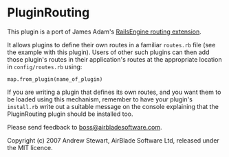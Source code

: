 PluginRouting
=============

This plugin is a port of James Adam's [RailsEngine routing extension][1].

It allows plugins to define their own routes in a familiar `routes.rb` file (see the example with this plugin).  Users of other such plugins can then add those plugin's routes in their application's routes at the appropriate location in `config/routes.rb` using:

    map.from_plugin(name_of_plugin)

If you are writing a plugin that defines its own routes, and you want them to be loaded using this mechanism, remember to have your plugin's `install.rb` write out a suitable message on the console explaining that the PluginRouting plugin should be installed too.

[1]: http://api.rails-engines.org/files/lib/engines/rails_extensions/routing_rb.html

Please send feedback to boss@airbladesoftware.com.


Copyright (c) 2007 Andrew Stewart, AirBlade Software Ltd, released under the MIT licence.
